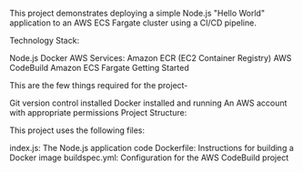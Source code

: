 This project demonstrates deploying a simple Node.js "Hello World" application to an AWS ECS Fargate cluster using a CI/CD pipeline.

Technology Stack:

Node.js
Docker
AWS Services:
Amazon ECR (EC2 Container Registry)
AWS CodeBuild
Amazon ECS Fargate
Getting Started

This are the few things required for the project-

Git version control installed
Docker installed and running
An AWS account with appropriate permissions
Project Structure:

This project uses the following files:

index.js: The Node.js application code
Dockerfile: Instructions for building a Docker image
buildspec.yml: Configuration for the AWS CodeBuild project
